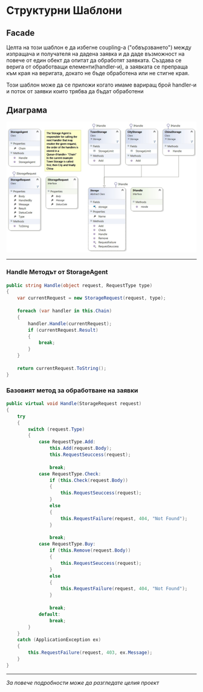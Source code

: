 # Структурни Шаблони

## Facade

Целта на този шаблон е да избегне coupling-a ("обвързването") между изпращача и получателя на дадена заявка и да даде възможност на повече от един обект да опитат да обработят заявката. Създава се верига от обработващи елементи(handler-и), а заявката се препраща към края на веригата, докато не бъде обработена или не стигне края.

Този шаблон може да се приложи когато имаме вариращ брой handler-и и поток от заявки които трябва да бъдат обработени

## Диаграма

![alt text](./chain.jpg "Chain of Responsibility")

---

### Handle Методът от StorageAgent

```C#
public string Handle(object request, RequestType type)
{
    var currentRequest = new StorageRequest(request, type);
    
    foreach (var handler in this.Chain)
    {
        handler.Handle(currentRequest);
        if (currentRequest.Result)
        {
            break;
        }
    }

    return currentRequest.ToString();
}

```

### Базовият метод за обработване на заявки

```C#
public virtual void Handle(StorageRequest request)
{
    try
    {
        switch (request.Type)
        {
            case RequestType.Add:
                this.Add(request.Body);
                this.RequestSeuccess(request);

                break;
            case RequestType.Check:
                if (this.Check(request.Body))
                {
                    this.RequestSeuccess(request);
                }
                else
                {
                    this.RequestFailure(request, 404, "Not Found");
                }

                break;
            case RequestType.Buy:
                if (this.Remove(request.Body))
                {
                    this.RequestSeuccess(request);
                }
                else
                {
                    this.RequestFailure(request, 404, "Not Found");
                }

                break;
            default:
                break;
        }
    }
    catch (ApplicationException ex)
    {
        this.RequestFailure(request, 403, ex.Message);
    }
}
```

---

*За повече подробности може да разгледате целия проект*
